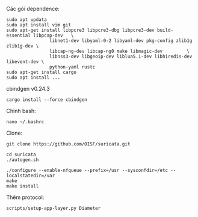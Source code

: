 Các gói dependence:
```
sudo apt updata
sudo apt install vim git
sudo apt-get install libpcre3 libpcre3-dbg libpcre3-dev build-essential libpcap-dev   \
                libnet1-dev libyaml-0-2 libyaml-dev pkg-config zlib1g zlib1g-dev \
                libcap-ng-dev libcap-ng0 make libmagic-dev         \
                libnss3-dev libgeoip-dev liblua5.1-dev libhiredis-dev libevent-dev \
                python-yaml rustc
sudo apt-get install cargo
sudo apt install ...
```
cbindgen v0.24.3
```
cargo install --force cbindgen
```
Chỉnh bash:
```
nano ~/.bashrc
```

Clone:
```
git clone https://github.com/OISF/suricata.git
```
```
cd suricata
./autogen.sh
```
```
./configure --enable-nfqueue --prefix=/usr --sysconfdir=/etc --localstatedir=/var
make
make install
```
Thêm protocol:
```
scripts/setup-app-layer.py Diameter
```
